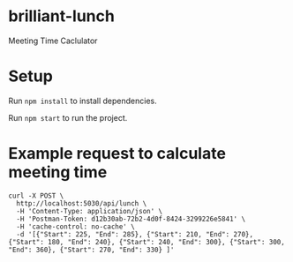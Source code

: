 # brilliant-lunch
Meeting Time Caclulator


# Setup


Run `npm install` to install dependencies.

Run `npm start` to run the project.


# Example request to calculate meeting time

```
curl -X POST \
  http://localhost:5030/api/lunch \
  -H 'Content-Type: application/json' \
  -H 'Postman-Token: d12b30ab-72b2-4d0f-8424-3299226e5841' \
  -H 'cache-control: no-cache' \
  -d '[{"Start": 225, "End": 285}, {"Start": 210, "End": 270}, {"Start": 180, "End": 240}, {"Start": 240, "End": 300}, {"Start": 300, "End": 360}, {"Start": 270, "End": 330} ]'
```
